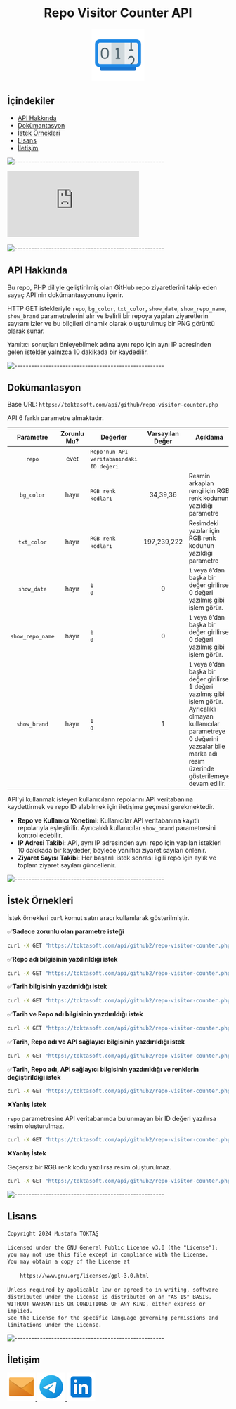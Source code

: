<h1 align="center">Repo Visitor Counter API</h1>

<div align=center>
  <img src="./Readme%20Resources/Repo Visitor Counter API Logo.png" alt="Logo" width="120" heigh="120"/>
</div>

## **İçindekiler**

- [API Hakkında](#api-hakkında)
- [Dokümantasyon](#dokümantasyon)
- [İstek Örnekleri](#i̇stek-örnekleri)
- [Lisans](#lisans)
- [İletişim](#i̇letişim)


![-----------------------------------------------------](./Readme%20Resources/Çizgi.png)

![Resim](https://toktasoft.com/api/github2/repo-visitor-counter.php?repo=j9rm7kp2vdcxsau&show_repo_name=1&show_date=1&show_brand=1)


![-----------------------------------------------------](./Readme%20Resources/Çizgi.png)

## API Hakkında

Bu repo, PHP diliyle geliştirilmiş olan GitHub repo ziyaretlerini takip eden sayaç API'nin
dokümantasyonunu içerir.

HTTP GET istekleriyle `repo`, `bg_color`, `txt_color`, `show_date`, `show_repo_name`, `show_brand`
parametrelerini alır ve belirli bir repoya yapılan ziyaretlerin sayısını izler ve bu bilgileri
dinamik olarak oluşturulmuş bir PNG görüntü olarak sunar.

Yanıltıcı sonuçları önleyebilmek adına aynı repo için aynı IP adresinden gelen istekler yalnızca 10
dakikada bir kaydedilir. 


![-----------------------------------------------------](./Readme%20Resources/Çizgi.png)

## Dokümantasyon

Base URL: `https://toktasoft.com/api/github/repo-visitor-counter.php`

API 6 farklı parametre almaktadır.

| Parametre                              | Zorunlu Mu?                 | Değerler                                 | Varsayılan Değer                  | Açıklama                                                                       |
| -------------------------------------- | --------------------------- | ---------------------------------------- | --------------------------------- | ------------------------------------------------------------------------------ |
| <p align="center">`repo`</p>           | <p align="center">evet</p>  | `Repo'nun API veritabanındaki ID değeri` |                                   |                                                                                |
| <p align="center">`bg_color`</p>       | <p align="center">hayır</p> | `RGB renk kodları`                       | <p align="center">34,39,36</p>    | Resmin arkaplan rengi için RGB renk kodunun yazıldığı parametre                |
| <p align="center">`txt_color`</p>      | <p align="center">hayır</p> | `RGB renk kodları`                       | <p align="center">197,239,222</p> | Resimdeki yazılar için RGB renk kodunun yazıldığı parametre                    |
| <p align="center">`show_date`</p>      | <p align="center">hayır</p> | `1`<br>`0`                               | <p align="center">0</p>           | `1` veya `0`'dan başka bir değer girilirse 0 değeri yazılmış gibi işlem görür. |
| <p align="center">`show_repo_name`</p> | <p align="center">hayır</p> | `1`<br>`0`                               | <p align="center">0</p>           | `1` veya `0`'dan başka bir değer girilirse 0 değeri yazılmış gibi işlem görür. |
| <p align="center">`show_brand`</p>     | <p align="center">hayır</p> | `1`<br>`0`                               | <p align="center">1</p>           | `1` veya `0`'dan başka bir değer girilirse 1 değeri yazılmış gibi işlem görür.<br>Ayrıcalıklı olmayan kullanıcılar parametreye 0 değerini yazsalar bile marka adı resim üzerinde gösterilemeye devam edilir. |

API'yi kullanmak isteyen kullanıcıların repolarını API veritabanına kaydettirmek ve repo ID alabilmek için iletişime geçmesi gerekmektedir.

- **Repo ve Kullanıcı Yönetimi:** Kullanıcılar API veritabanına kayıtlı repolarıyla eşleştirilir. Ayrıcalıklı kullanıcılar `show_brand` parametresini kontrol edebilir.
- **IP Adresi Takibi:** API, aynı IP adresinden aynı repo için yapılan istekleri 10 dakikada bir kaydeder, böylece yanıltıcı ziyaret sayıları önlenir.
- **Ziyaret Sayısı Takibi:** Her başarılı istek sonrası ilgili repo için aylık ve toplam ziyaret sayıları güncellenir.


![-----------------------------------------------------](./Readme%20Resources/Çizgi.png)

## İstek Örnekleri

İstek örnekleri `curl` komut satırı aracı kullanılarak gösterilmiştir.

✅**Sadece zorunlu olan parametre isteği**

```sh
curl -X GET "https://toktasoft.com/api/github2/repo-visitor-counter.php?repo=h2fktgj3v8e69nz"
```

✅**Repo adı bilgisinin yazdırıldığı istek**

```sh
curl -X GET "https://toktasoft.com/api/github2/repo-visitor-counter.php?repo=h2fktgj3v8e69nz&show_repo_name=1"
```

✅**Tarih bilgisinin yazdırıldığı istek**

```sh
curl -X GET "https://toktasoft.com/api/github2/repo-visitor-counter.php?repo=h2fktgj3v8e69nz&show_date=1"
```

✅**Tarih ve Repo adı bilgisinin yazdırıldığı istek**

```sh
curl -X GET "https://toktasoft.com/api/github2/repo-visitor-counter.php?repo=h2fktgj3v8e69nz&show_date=1&show_repo_name=1"
```

✅**Tarih, Repo adı ve API sağlayıcı bilgisinin yazdırıldığı istek**

```sh
curl -X GET "https://toktasoft.com/api/github2/repo-visitor-counter.php?repo=h2fktgj3v8e69nz&show_date=1&show_repo_name=1&show_brand=1"
```

✅**Tarih, Repo adı, API sağlayıcı bilgisinin yazdırıldığı ve renklerin değiştirildiği istek**

```sh
curl -X GET "https://toktasoft.com/api/github2/repo-visitor-counter.php?repo=h2fktgj3v8e69nz&show_date=1&show_repo_name=1&show_brand=1&bg_color=0,0,0&txt_color=255,255,255"
```

❌**Yanlış İstek**

`repo` parametresine API veritabanında bulunmayan bir ID değeri yazılırsa resim oluşturulmaz.

```sh
curl -X GET "https://toktasoft.com/api/github2/repo-visitor-counter.php?repo=11111111111"
```

❌**Yanlış İstek**

Geçersiz bir RGB renk kodu yazılırsa resim oluşturulmaz.

```sh
curl -X GET "https://toktasoft.com/api/github2/repo-visitor-counter.php?repo=h2fktgj3v8e69nz&show_date=1&show_repo_name=1&show_brand=1&bg_color=0,0,0&txt_color=300,300,300"
```


![-----------------------------------------------------](./Readme%20Resources/Çizgi.png)

## Lisans
    Copyright 2024 Mustafa TOKTAŞ

    Licensed under the GNU General Public License v3.0 (the "License");
    you may not use this file except in compliance with the License.
    You may obtain a copy of the License at

        https://www.gnu.org/licenses/gpl-3.0.html

    Unless required by applicable law or agreed to in writing, software
    distributed under the License is distributed on an "AS IS" BASIS,
    WITHOUT WARRANTIES OR CONDITIONS OF ANY KIND, either express or implied.
    See the License for the specific language governing permissions and
    limitations under the License.


![-----------------------------------------------------](./Readme%20Resources/Çizgi.png)

## İletişim

<a href="mailto:info@mustafatoktas.com"              target="_blank"> <img src="./Readme Resources/İletişim/Mail.png"     alt="Mail"     width="64" heigh="64"/> </a>
<a href="https://t.me/mustafatoktas00"               target="_blank"> <img src="./Readme Resources/İletişim/Telegram.png" alt="Telegram" width="64" heigh="64"/> </a>
<a href="https://www.linkedin.com/in/mustafatoktas/" target="_blank"> <img src="./Readme Resources/İletişim/LinkedIn.png" alt="LinkedIn" width="64" heigh="64"/> </a>